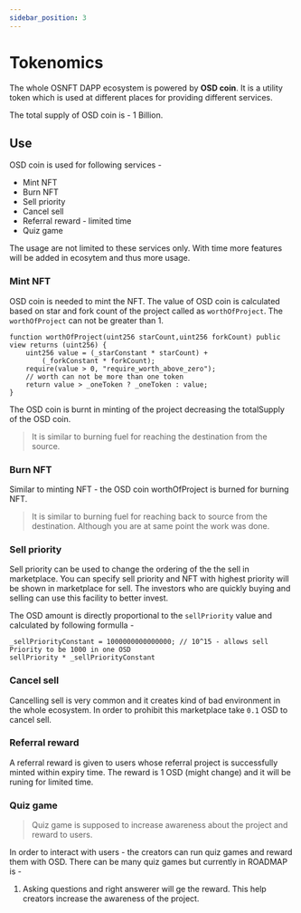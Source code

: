 ```yaml
---
sidebar_position: 3
---
```


# Tokenomics

The whole OSNFT DAPP ecosystem is powered by **OSD coin**. It is a utility token which is used at different places for providing different services.

The total supply of OSD coin is - 1 Billion.

## Use

OSD coin is used for following services - 

* Mint NFT 
* Burn NFT
* Sell priority
* Cancel sell
* Referral reward - limited time 
* Quiz game


The usage are not limited to these services only. With time more features will be added in ecosytem and thus more usage.

### Mint NFT

OSD coin is needed to mint the NFT. The value of OSD coin is calculated based on star and fork count of the project called as `worthOfProject`. The `worthOfProject` can not be greater than 1.

```
function worthOfProject(uint256 starCount,uint256 forkCount) public view returns (uint256) {
    uint256 value = (_starConstant * starCount) +
        (_forkConstant * forkCount);
    require(value > 0, "require_worth_above_zero");
    // worth can not be more than one token
    return value > _oneToken ? _oneToken : value;
}

```

The OSD coin is burnt in minting of the project decreasing the totalSupply of the OSD coin.

> It is similar to burning fuel for reaching the destination from the source.

### Burn NFT

Similar to minting NFT - the OSD coin worthOfProject is burned for burning NFT.

> It is similar to burning fuel for reaching back to source from the destination. Although you are at same point the work was done.

### Sell priority

Sell priority can be used to change the ordering of the the sell in marketplace. You can specify sell priority and NFT with highest priority will be shown in marketplace for sell. The investors who are quickly buying and selling can use this facility to better invest.

The OSD amount is directly proportional to the `sellPriority` value and calculated by following formulla -

```
_sellPriorityConstant = 1000000000000000; // 10^15 - allows sell Priority to be 1000 in one OSD
sellPriority * _sellPriorityConstant
```

### Cancel sell

Cancelling sell is very common and it creates kind of bad environment in the whole ecosystem. In order to prohibit this marketplace take `0.1` OSD to cancel sell.

### Referral reward

A referral reward is given to users whose referral project is successfully minted within expiry time. The reward is 1 OSD (might change) and it will be runing for limited time.


### Quiz game

> Quiz game is supposed to increase awareness about the project and reward to users.

In order to interact with users - the creators can run quiz games and reward them with OSD. There can be many quiz games but currently in ROADMAP is - 

1. Asking questions and right answerer will ge the reward. This help creators increase the awareness of the project.